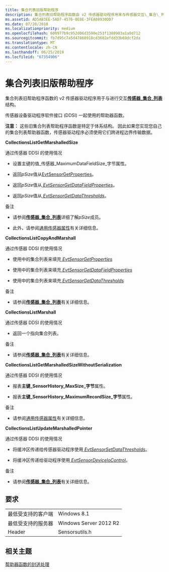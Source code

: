```yaml
---
title: 集合列表旧版帮助程序
description: 集合列表旧帮助程序函数由 v2 传感器驱动程序用来与传感器交互\_集合\_列表结构。
ms.assetid: AD5AB3EE-5AD7-4576-8E8E-3FEA08930DD7
ms.date: 07/20/2018
ms.localizationpriority: medium
ms.openlocfilehash: 600977b9c952d06d3590e253f1388903a1a0d712
ms.sourcegitcommit: fb7d95c7a5d47860918cd3602efdd33b69dcf2da
ms.translationtype: MT
ms.contentlocale: zh-CN
ms.lasthandoff: 06/25/2019
ms.locfileid: "67354906"
---
```

# <a name="collection-list-legacy-helpers"></a>集合列表旧版帮助程序


集合列表旧帮助程序函数的 v2 传感器驱动程序用于与进行交互[**传感器\_集合\_列表**](https://docs.microsoft.com/windows-hardware/drivers/ddi/content/sensorsdef/ns-sensorsdef-sensor_collection_list)结构。

传感器设备驱动程序软件接口 (DDSI) 一起使用的帮助器函数。

**注意：** 这些旧集合列表帮助程序函数是特定于体系结构。 因此如果您实现您自己的集合列表帮助器函数，传感器驱动程序必须使用它们跨进程边界传输数据。

**CollectionsListGetMarshalledSize**

通过传感器 DDSI 的使用情况

-   设置主键的值\_传感器\_MaximumDataFieldSize\_字节属性。

-   返回*pSize*值从[EvtSensorGetProperties](https://docs.microsoft.com/windows-hardware/drivers/ddi/content/sensorscx/ns-sensorscx-_sensor_controller_config)。

-   返回*pSize*值从[ *EvtSensorGetDataFieldProperties*](https://docs.microsoft.com/windows-hardware/drivers/ddi/content/sensorscx/ns-sensorscx-_sensor_controller_config)。

-   返回*pSize*值从[ *EvtSensorGetDataThresholds*](https://docs.microsoft.com/windows-hardware/drivers/ddi/content/sensorscx/ns-sensorscx-_sensor_controller_config)。

备注

-   请参阅[**传感器\_集合\_列表**](https://docs.microsoft.com/windows-hardware/drivers/ddi/content/sensorsdef/ns-sensorsdef-sensor_collection_list)详细了解*pSize*成员。

-   此外，请参阅[通用传感器属性](common-sensor-properties.md)有关详细信息。

**CollectionsListCopyAndMarshall**

通过传感器 DDSI 的使用情况

-   使用中的集合列表来填充[ *EvtSensorGetProperties*](https://docs.microsoft.com/windows-hardware/drivers/ddi/content/sensorscx/ns-sensorscx-_sensor_controller_config)

-   使用中的集合列表来填充[ *EvtSensorGetDataFieldProperties*](https://docs.microsoft.com/windows-hardware/drivers/ddi/content/sensorscx/ns-sensorscx-_sensor_controller_config)

-   使用中的集合列表来填充[ *EvtSensorGetDataThresholds*](https://docs.microsoft.com/windows-hardware/drivers/ddi/content/sensorscx/ns-sensorscx-_sensor_controller_config)

备注

-   请参阅[**传感器\_集合\_列表**](https://docs.microsoft.com/windows-hardware/drivers/ddi/content/sensorsdef/ns-sensorsdef-sensor_collection_list)有关详细信息。

**CollectionsListMarshall**

通过传感器 DDSI 的使用情况

-   返回一个指向集合列表。

备注

-   请参阅[**传感器\_集合\_列表**](https://docs.microsoft.com/windows-hardware/drivers/ddi/content/sensorsdef/ns-sensorsdef-sensor_collection_list)有关详细信息。

**CollectionsListGetMarshalledSizeWithoutSerialization**

通过传感器 DDSI 的使用情况

-   报表**主键\_SensorHistory\_MaxSize\_字节**属性。

-   报表**主键\_SensorHistory\_MaximumRecordSize\_字节**属性。

备注

-   请参阅[通用传感器属性](common-sensor-properties.md)有关详细信息。

**CollectionsListUpdateMarshalledPointer**

通过传感器 DDSI 的使用情况

-   将缓冲区传递给传感器驱动程序使用[ *EvtSensorSetDataThresholds*](https://docs.microsoft.com/windows-hardware/drivers/ddi/content/sensorscx/ns-sensorscx-_sensor_controller_config)。

-   将缓冲区传递给驱动程序使用[ *EvtSensorDeviceIoControl*](https://docs.microsoft.com/windows-hardware/drivers/ddi/content/sensorscx/ns-sensorscx-_sensor_controller_config)。

备注

-   请参阅[**传感器\_集合\_列表**](https://docs.microsoft.com/windows-hardware/drivers/ddi/content/sensorsdef/ns-sensorsdef-sensor_collection_list)有关详细信息。

## <a name="requirements"></a>要求

|                          |                        |
|--------------------------|------------------------|
| 最低受支持的客户端 | Windows 8.1            |
| 最低受支持的服务器 | Windows Server 2012 R2 |
| Header                   | Sensorsutils.h         |

 

## <a name="related-topics"></a>相关主题


[帮助器函数的封送处理](marshalling-helper-functions.md)

 

 






